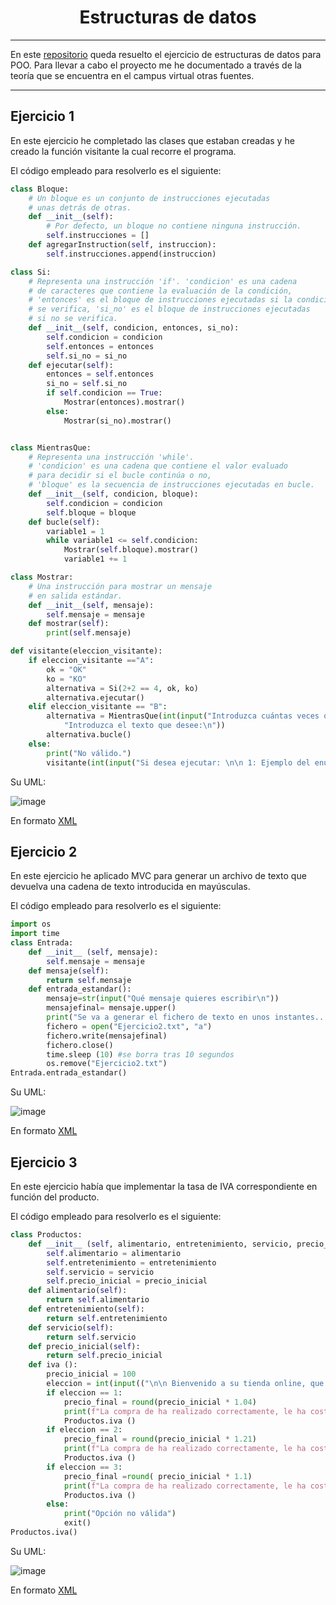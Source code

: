 <h1 align="center">Estructuras de datos</h1>

---
En este [repositorio](https://github.com/Diegodesantos1/Ejercicios_Estructuras_Datos) queda resuelto el ejercicio de estructuras de datos para POO. Para llevar a cabo el proyecto me he documentado a través de la teoría que se encuentra en el campus virtual otras fuentes.
***
## Ejercicio 1

En este ejercicio he completado las clases que estaban creadas y he creado la función visitante la cual recorre el programa.

El código empleado para resolverlo es el siguiente: 

```python
class Bloque:
    # Un bloque es un conjunto de instrucciones ejecutadas
    # unas detrás de otras.
    def __init__(self):
        # Por defecto, un bloque no contiene ninguna instrucción.
        self.instrucciones = []
    def agregarInstruction(self, instruccion):
        self.instrucciones.append(instruccion)

class Si:
    # Representa una instrucción 'if'. 'condicion' es una cadena
    # de caracteres que contiene la evaluación de la condición,
    # 'entonces' es el bloque de instrucciones ejecutadas si la condición
    # se verifica, 'si_no' es el bloque de instrucciones ejecutadas
    # si no se verifica.
    def __init__(self, condicion, entonces, si_no):
        self.condicion = condicion
        self.entonces = entonces
        self.si_no = si_no
    def ejecutar(self):
        entonces = self.entonces
        si_no = self.si_no
        if self.condicion == True:
            Mostrar(entonces).mostrar()
        else:
            Mostrar(si_no).mostrar()


class MientrasQue:
    # Representa una instrucción 'while'.
    # 'condicion' es una cadena que contiene el valor evaluado
    # para decidir si el bucle continúa o no,
    # 'bloque' es la secuencia de instrucciones ejecutadas en bucle.
    def __init__(self, condicion, bloque):
        self.condicion = condicion
        self.bloque = bloque
    def bucle(self):
        variable1 = 1
        while variable1 <= self.condicion:
            Mostrar(self.bloque).mostrar()
            variable1 += 1

class Mostrar:
    # Una instrucción para mostrar un mensaje
    # en salida estándar.
    def __init__(self, mensaje):
        self.mensaje = mensaje
    def mostrar(self):
        print(self.mensaje)

def visitante(eleccion_visitante):
    if eleccion_visitante =="A":
        ok = "OK"
        ko = "KO"
        alternativa = Si(2+2 == 4, ok, ko)
        alternativa.ejecutar()
    elif eleccion_visitante == "B":
        alternativa = MientrasQue(int(input("Introduzca cuántas veces quiere ejecutar el bucle:\n")), input(
            "Introduzca el texto que desee:\n"))
        alternativa.bucle()
    else:
        print("No válido.")
        visitante(int(input("Si desea ejecutar: \n\n 1: Ejemplo del enunciado \n\n 2: Bucle de la clase MientrasQue\n\n")))
```

Su UML:

![image](https://user-images.githubusercontent.com/91721855/163720666-79510564-6e94-408a-83b8-42105955bd21.png)

En formato [XML](https://github.com/Diegodesantos1/Ejercicios_Estructuras_Datos/blob/main/UML/Ejercicio1.drawio)

## Ejercicio 2

En este ejercicio he aplicado MVC para generar un archivo de texto que devuelva una cadena de texto introducida en mayúsculas.

El código empleado para resolverlo es el siguiente:

```python
import os
import time
class Entrada:
    def __init__ (self, mensaje):
        self.mensaje = mensaje
    def mensaje(self):
        return self.mensaje
    def entrada_estandar():
        mensaje=str(input("Qué mensaje quieres escribir\n"))
        mensajefinal= mensaje.upper()
        print("Se va a generar el fichero de texto en unos instantes...")
        fichero = open("Ejercicio2.txt", "a")
        fichero.write(mensajefinal)
        fichero.close()
        time.sleep (10) #se borra tras 10 segundos
        os.remove("Ejercicio2.txt")
Entrada.entrada_estandar()
```

Su UML:

![image](https://user-images.githubusercontent.com/91721855/163720720-6424389c-5e93-4f74-8b50-4d5f5ef78583.png)

En formato [XML](https://github.com/Diegodesantos1/Ejercicios_Estructuras_Datos/blob/main/UML/Ejercicio2.drawio)

## Ejercicio 3

En este ejercicio había que implementar la tasa de IVA correspondiente en función del producto.

El código empleado para resolverlo es el siguiente:

```python
class Productos:
    def __init__ (self, alimentario, entretenimiento, servicio, precio_inicial):
        self.alimentario = alimentario
        self.entretenimiento = entretenimiento
        self.servicio = servicio
        self.precio_inicial = precio_inicial
    def alimentario(self):
        return self.alimentario
    def entretenimiento(self):
        return self.entretenimiento
    def servicio(self):
        return self.servicio
    def precio_inicial(self):
        return self.precio_inicial
    def iva ():
        precio_inicial = 100
        eleccion = int(input(("\n\n Bienvenido a su tienda online, que desea comprar con sus 100€: \n 1: Alimentos \n 2: Servicio \n 3: Entretenimiento \n 4: Terminar el programa\n")))
        if eleccion == 1:
            precio_final = round(precio_inicial * 1.04)
            print(f"La compra de ha realizado correctamente, le ha costado {precio_final}€")
            Productos.iva ()
        if eleccion == 2:
            precio_final = round(precio_inicial * 1.21)
            print(f"La compra de ha realizado correctamente, le ha costado {precio_final}€")
            Productos.iva ()
        if eleccion == 3:
            precio_final =round( precio_inicial * 1.1)
            print(f"La compra de ha realizado correctamente, le ha costado {precio_final}€")
            Productos.iva ()
        else:
            print("Opción no válida")
            exit()
Productos.iva()
```

Su UML:

![image](https://user-images.githubusercontent.com/91721855/163720757-2d34eba4-e375-442e-89ff-db3d8947828a.png)


En formato [XML](https://github.com/Diegodesantos1/Ejercicios_Estructuras_Datos/blob/main/UML/Ejercicio3.drawio)

